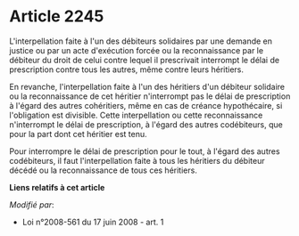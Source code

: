 # Article 2245

L'interpellation faite à l'un des débiteurs solidaires par une demande en justice ou par un acte d'exécution forcée ou la
reconnaissance par le débiteur du droit de celui contre lequel il prescrivait interrompt le délai de prescription contre tous
les autres, même contre leurs héritiers.

En revanche, l'interpellation faite à l'un des héritiers d'un débiteur solidaire ou la reconnaissance de cet héritier
n'interrompt pas le délai de prescription à l'égard des autres cohéritiers, même en cas de créance hypothécaire, si
l'obligation est divisible. Cette interpellation ou cette reconnaissance n'interrompt le délai de prescription, à l'égard des
autres codébiteurs, que pour la part dont cet héritier est tenu.

Pour interrompre le délai de prescription pour le tout, à l'égard des autres codébiteurs, il faut l'interpellation faite à
tous les héritiers du débiteur décédé ou la reconnaissance de tous ces héritiers.

**Liens relatifs à cet article**

_Modifié par_:

  - Loi n°2008-561 du 17 juin 2008 - art. 1
